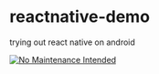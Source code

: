 # reactnative-demo
trying out react native on android

[![No Maintenance Intended](http://unmaintained.tech/badge.svg)](http://unmaintained.tech/)
